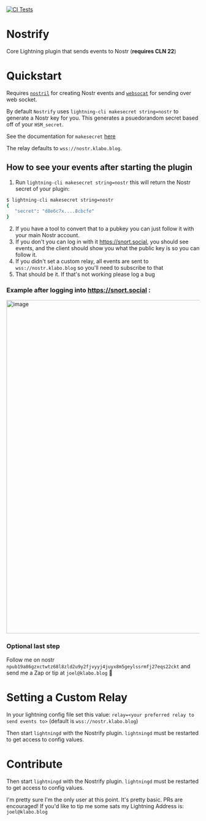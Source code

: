 [![CI Tests](https://github.com/joelklabo/nostrify/actions/workflows/ci.yml/badge.svg)](https://github.com/joelklabo/nostrify/actions/workflows/ci.yml)

# Nostrify
Core Lightning plugin that sends events to Nostr (**requires CLN 22**)

# Quickstart

Requires [`nostril`](https://github.com/jb55/nostril/tree/master) for creating Nostr events and [`websocat`](https://github.com/vi/websocat) for sending over web socket.

By default `Nostrify` uses `lightning-cli makesecret string=nostr` to generate a Nostr key for you. This generates a psuedorandom secret based off of your `HSM_secret`.

See the documentation for `makesecret` [here](https://lightning.readthedocs.io/lightning-makesecret.7.html?highlight=makesecret)

The relay defaults to `wss://nostr.klabo.blog`.

## How to see your events after starting the plugin

1. Run `lightning-cli makesecret string=nostr` this will return the Nostr secret of your plugin:
```bash
$ lightning-cli makesecret string=nostr
{
   "secret": "d8e6c7x....8cbcfe"
}
```

2. If you have a tool to convert that to a pubkey you can just follow it with your main Nostr account.
3. If you don't you can log in with it https://snort.social, you should see events, and the client should show you what the public key is so you can follow it.
4. If you didn't set a custom relay, all events are sent to `wss://nostr.klabo.blog` so you'll need to subscribe to that
5. That should be it. If that's not working please log a bug

### Example after logging into https://snort.social :
<img width="870" alt="image" src="https://user-images.githubusercontent.com/264977/224822474-3e077bb9-a11c-4269-afd4-8a2121a9a033.png">


### Optional last step

Follow me on nostr `npub19a86gzxctwtz68l8zld2u9y2fjvyyj4juyx8m5geylssrmfj27eqs22ckt` and send me a Zap or tip at `joel@klabo.blog` 🤙

# Setting a Custom Relay

In your lightning config file set this value:
`relay=<your preferred relay to send events to>` (default is `wss://nostr.klabo.blog`)

Then start `lightningd` with the Nostrify plugin. `lightningd` must be restarted to get access to config values.

# Contribute

Then start `lightningd` with the Nostrify plugin. `lightningd` must be restarted to get access to config values.

I'm pretty sure I'm the only user at this point. It's pretty basic. PRs are encouraged! If you'd like to tip me some sats my Lightning Address is: `joel@klabo.blog`
